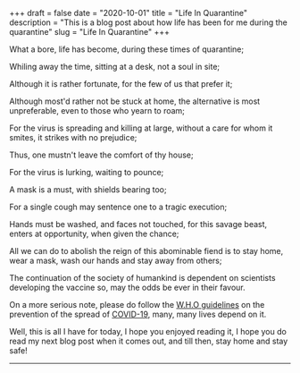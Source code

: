 +++ 
draft = false
date = "2020-10-01"
title = "Life In Quarantine"
description = "This is a blog post about how life has been for me during the quarantine"
slug = "Life In Quarantine" 
+++

What a bore, life has become, during these times of quarantine;

Whiling away the time, sitting at a desk, not a soul in site;

Although it is rather fortunate, for the few of us that prefer it;

Although most'd rather not be stuck at home, the alternative is most unpreferable, even to those who yearn to roam;

For the virus is spreading and killing at large, without a care for whom it smites, it strikes with no prejudice;

Thus, one mustn't leave the comfort of thy house;

For the virus is lurking, waiting to pounce;

A mask is a must, with shields bearing too;

For a single cough may sentence one to a tragic execution;

Hands must be washed, and faces not touched, for this savage beast, enters at opportunity, when given the chance;

All we can do to abolish the reign of this abominable fiend is to stay home, wear a mask, wash our hands and stay away from others;

The continuation of the society of humankind is dependent on scientists developing the vaccine so, may the odds be ever in their favour.

On a more serious note, please do follow the [W.H.O guidelines](https://www.who.int/health-topics/coronavirus) on the prevention of the spread of [COVID-19](https://duckduckgo.com/?q=covid-19), many, many lives depend on it.

Well, this is all I have for today, I hope you enjoyed reading it, I hope you do read my next blog post when it comes out, and till then, stay home and stay safe!

---
